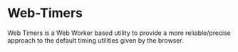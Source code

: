 # Web-Timers
Web Timers is a Web Worker based utility to provide a more reliable/precise approach to the default timing utilities given by the browser.
